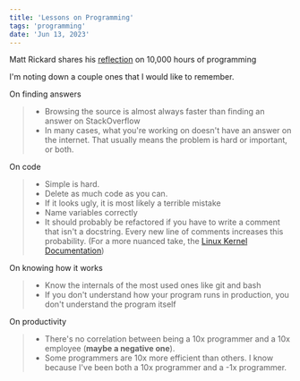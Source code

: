 ```yaml
---
title: 'Lessons on Programming'
tags: 'programming'
date: 'Jun 13, 2023'
---
```


Matt Rickard shares his [reflection](https://matt-rickard.com/reflections-on-10-000-hours-of-programming) on 10,000 hours of programming

I'm noting down a couple ones that I would like to remember.

On finding answers

> - Browsing the source is almost always faster than finding an answer on StackOverflow
> - In many cases, what you're working on doesn't have an answer on the internet. That usually means the problem is hard or important, or both.

On code

> - Simple is hard.
> - Delete as much code as you can.
> - If it looks ugly, it is most likely a terrible mistake
> - Name variables correctly
> - It should probably be refactored if you have to write a comment that isn't a docstring. Every new line of comments increases this probability. (For a more nuanced take, the [Linux Kernel Documentation](https://www.kernel.org/doc/html/v4.10/process/coding-style.html#commenting))

On knowing how it works

> - Know the internals of the most used ones like git and bash
> - If you don't understand how your program runs in production, you don't understand the program itself

On productivity

> - There's no correlation between being a 10x programmer and a 10x employee (**maybe a negative one**).
> - Some programmers are 10x more efficient than others. I know because I've been both a 10x programmer and a -1x programmer.
